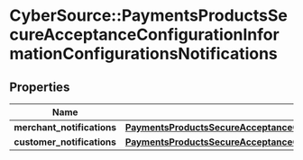 # CyberSource::PaymentsProductsSecureAcceptanceConfigurationInformationConfigurationsNotifications

## Properties
Name | Type | Description | Notes
------------ | ------------- | ------------- | -------------
**merchant_notifications** | [**PaymentsProductsSecureAcceptanceConfigurationInformationConfigurationsNotificationsMerchantNotifications**](PaymentsProductsSecureAcceptanceConfigurationInformationConfigurationsNotificationsMerchantNotifications.md) |  | [optional] 
**customer_notifications** | [**PaymentsProductsSecureAcceptanceConfigurationInformationConfigurationsNotificationsCustomerNotifications**](PaymentsProductsSecureAcceptanceConfigurationInformationConfigurationsNotificationsCustomerNotifications.md) |  | [optional] 


